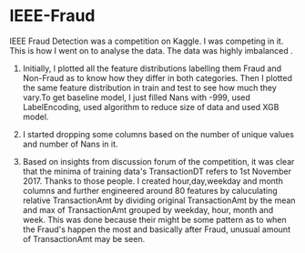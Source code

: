 # IEEE-Fraud
IEEE Fraud Detection was a competition on Kaggle. I was competing in it. This is how I went on to analyse the data. The data was highly imbalanced .

1. Initially, I plotted all the feature distributions labelling them Fraud and Non-Fraud as to know how they differ in both categories. Then I    plotted the same feature distribution in train and test to see how much they vary.To get baseline model, I just filled Nans with -999, used    LabelEncoding, used algorithm to reduce size of data and used XGB model.

2. I started dropping some columns based on the number of unique values and number of Nans in it. 

3. Based on insights from discussion forum of the competition, it was clear that the minima of training data's TransactionDT refers to 1st        November 2017. Thanks to those people. I created hour,day,weekday and month columns and further engineered around 80 features by                caluculating relative TransactionAmt by dividing original TransactionAmt by the mean and max of TransactionAmt grouped by weekday, hour,        month and week. This was done because their might be some pattern as to when the Fraud's happen the most and basically after Fraud, unusual    amount of TransactionAmt may be seen.
